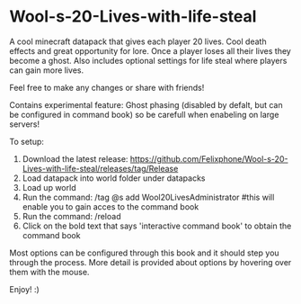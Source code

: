 # Wool-s-20-Lives-with-life-steal
A cool minecraft datapack that gives each player 20 lives.
Cool death effects and great opportunity for lore.
Once a player loses all their lives they become a ghost.
Also includes optional settings for life steal where players can gain more lives.

Feel free to make any changes or share with friends!

Contains experimental feature: Ghost phasing (disabled by defalt, but can be configured in command book) so be carefull when enabeling on large servers!


To setup:
1. Download the latest release: https://github.com/Felixphone/Wool-s-20-Lives-with-life-steal/releases/tag/Release
2. Load datapack into world folder under datapacks
3. Load up world
4. Run the command: /tag @s add Wool20LivesAdministrator        #this will enable you to gain acces to the command book
5. Run the command: /reload
6. Click on the bold text that says 'interactive command book' to obtain the command book

Most options can be configured through this book and it should step you through the process. 
More detail is provided about options by hovering over them with the mouse.

Enjoy! :)
